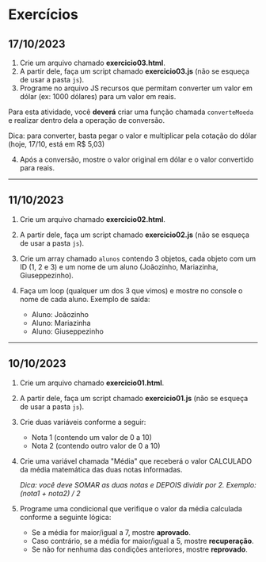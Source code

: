 # Exercícios

## 17/10/2023

1. Crie um arquivo chamado **exercicio03.html**.
2. A partir dele, faça um script chamado **exercicio03.js** (não se esqueça de usar a pasta `js`).
3. Programe no arquivo JS recursos que permitam converter um valor em dólar (ex: 1000 dólares) para um valor em reais.

Para esta atividade, você **deverá** criar uma função chamada `converteMoeda` e realizar dentro dela a operação de conversão.

Dica: para converter, basta pegar o valor e multiplicar pela cotação do dólar (hoje, 17/10, está em R$ 5,03)

4. Após a conversão, mostre o valor original em dólar e o valor convertido para reais.

---

## 11/10/2023

1. Crie um arquivo chamado **exercicio02.html**.

2. A partir dele, faça um script chamado **exercicio02.js** (não se esqueça de usar a pasta `js`).

3. Crie um array chamado `alunos` contendo 3 objetos, cada objeto com um ID (1, 2 e 3) e um nome de um aluno (Joãozinho, Mariazinha, Giuseppezinho).

4. Faça um loop (qualquer um dos 3 que vimos) e mostre no console o nome de cada aluno. Exemplo de saída: 
    - Aluno: Joãozinho
    - Aluno: Mariazinha
    - Aluno: Giuseppezinho

---

## 10/10/2023

1. Crie um arquivo chamado **exercicio01.html**.

2. A partir dele, faça um script chamado **exercicio01.js** (não se esqueça de usar a pasta `js`).

3. Crie duas variáveis conforme a seguir:

    - Nota 1 (contendo um valor de 0 a 10)
    - Nota 2 (contendo outro valor de 0 a 10)


4. Crie uma variável chamada "Média" que receberá o valor CALCULADO da média matemática das duas notas informadas. 

    *Dica: você deve SOMAR as duas notas e DEPOIS dividir por 2. Exemplo: (nota1 + nota2) / 2*

5. Programe uma condicional que verifique o valor da média calculada conforme a seguinte lógica:

    - Se a média for maior/igual a 7, mostre **aprovado**. 
    - Caso contrário, se a média for maior/igual a 5, mostre **recuperação**. 
    - Se não for nenhuma das condições anteriores, mostre **reprovado**.
